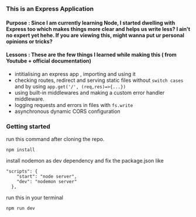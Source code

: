 ### This is an Express Application 

#### Purpose : Since I am currently learning Node, I started dwelling with Express too which makes things more clear and helps us write less? I ain't no expert yet hehe. If you are viewing this, might wanna put ur personal opinions or tricks?

#### Lessons : These are the few things I learned while making this ( from Youtube + official documentation) 
- intitialising an express app , importing and using it
- checking routes, redirect and serving static files without `switch cases` and by using `app.get('/', (req,res)=>{...})`
- using built-in middlewares and making a custom error handler middleware.
- logging requests and errors in files with `fs.write`
- asynchronous dynamic CORS configuration


### Getting started 
run this command after cloning the repo.
```
npm install
```

install nodemon as dev dependency and fix the package.json like
```
"scripts": {
    "start": "node server",
    "dev": "nodemon server"
  },
```
run this in your terminal 
```
npm run dev
```
